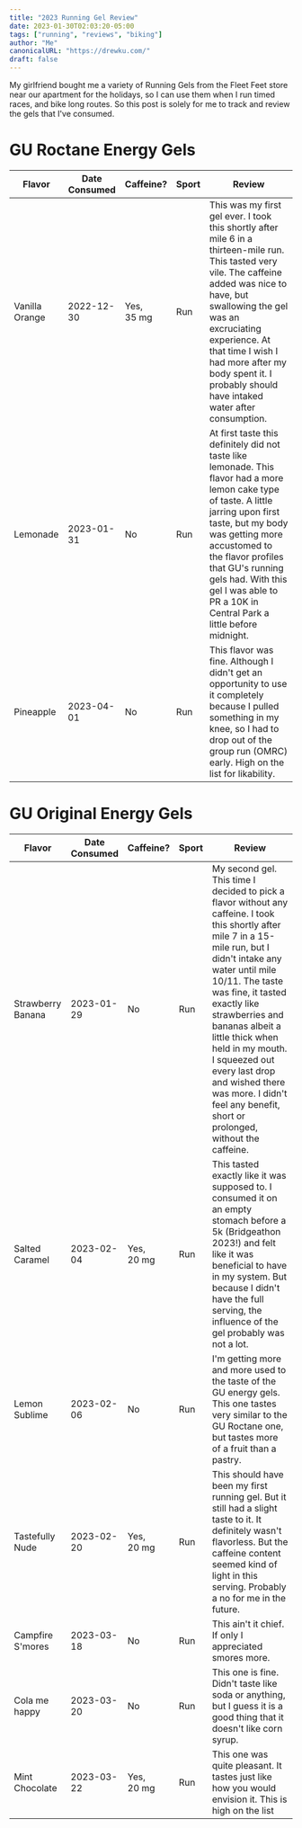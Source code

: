 ```yaml
---
title: "2023 Running Gel Review"
date: 2023-01-30T02:03:20-05:00
tags: ["running", "reviews", "biking"]
author: "Me"
canonicalURL: "https://drewku.com/"
draft: false
---
```


My girlfriend bought me a variety of Running Gels from the Fleet Feet store near our apartment for the holidays, so I can use them when I run timed races, and bike long routes. So this post is solely for me to track and review the gels that I've consumed.   

# GU Roctane Energy Gels
| Flavor | Date Consumed | Caffeine? | Sport | Review |
| -----  | ------------- | --------- | ----- | ------ |
| Vanilla Orange | 2022-12-30 | Yes, 35 mg | Run | This was my first gel ever. I took this shortly after mile 6 in a thirteen-mile run. This tasted very vile. The caffeine added was nice to have, but swallowing the gel was an excruciating experience. At that time I wish I had more after my body spent it. I probably should have intaked water after consumption.|
| Lemonade | 2023-01-31 | No | Run | At first taste this definitely did not taste like lemonade. This flavor had a more lemon cake type of taste. A little jarring upon first taste, but my body was getting more accustomed to the flavor profiles that GU's running gels had. With this gel I was able to PR a 10K in Central Park a little before midnight. | 
| Pineapple | 2023-04-01 | No | Run | This flavor was fine. Although I didn't get an opportunity to use it completely because I pulled something in my knee, so I had to drop out of the group run (OMRC) early. High on the list for likability. | 


# GU Original Energy Gels
| Flavor | Date Consumed | Caffeine? | Sport | Review | 
| ------ | ------------- | --------- | ----- | ------ |
| Strawberry Banana | 2023-01-29 | No | Run | My second gel. This time I decided to pick a flavor without any caffeine. I took this shortly after mile 7 in a 15-mile run, but I didn't intake any water until mile 10/11. The taste was fine, it tasted exactly like strawberries and bananas albeit a little thick when held in my mouth. I squeezed out every last drop and wished there was more. I didn't feel any benefit, short or prolonged, without the caffeine. |  
| Salted Caramel | 2023-02-04 | Yes, 20 mg | Run | This tasted exactly like it was supposed to. I consumed it on an empty stomach before a 5k (Bridgeathon 2023!) and felt like it was beneficial to have in my system. But because I didn't have the full serving, the influence of the gel probably was not a lot. |
| Lemon Sublime | 2023-02-06 | No | Run | I'm getting more and more used to the taste of the GU energy gels. This one tastes very similar to the GU Roctane one, but tastes more of a fruit than a pastry. |  
| Tastefully Nude | 2023-02-20 | Yes, 20 mg | Run | This should have been my first running gel. But it still had a slight taste to it. It definitely wasn't flavorless. But the caffeine content seemed kind of light in this serving. Probably a no for me in the future. |
| Campfire S'mores | 2023-03-18 | No | Run | This ain't it chief. If only I appreciated smores more. |
| Cola me happy |  2023-03-20 | No | Run | This one is fine. Didn't taste like soda or anything, but I guess it is a good thing that it doesn't like corn syrup. |
| Mint Chocolate | 2023-03-22 | Yes, 20 mg | Run | This one was quite pleasant. It tastes just like how you would envision it. This is high on the list |  
